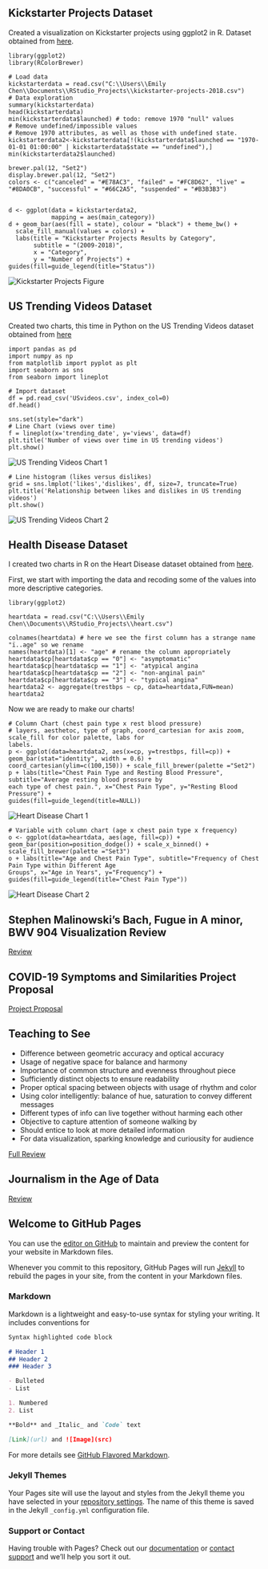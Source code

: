 ## Kickstarter Projects Dataset
Created a visualization on Kickstarter projects using ggplot2 in R. Dataset obtained from [here](https://www.kaggle.com/kemical/kickstarter-projects).

    library(ggplot2)
    library(RColorBrewer)
    
    # Load data
    kickstarterdata = read.csv("C:\\Users\\Emily Chen\\Documents\\RStudio_Projects\\kickstarter-projects-2018.csv")
    # Data exploration
    summary(kickstarterdata)
    head(kickstarterdata)
    min(kickstarterdata$launched) # todo: remove 1970 "null" values
    # Remove undefined/impossible values
    # Remove 1970 attributes, as well as those with undefined state.
    kickstarterdata2<-kickstarterdata[!(kickstarterdata$launched == "1970-01-01 01:00:00" | kickstarterdata$state == "undefined"),]
    min(kickstarterdata2$launched)

    brewer.pal(12, "Set2")
    display.brewer.pal(12, "Set2")
    colors <- c("canceled" = "#E78AC3", "failed" = "#FC8D62", "live" = "#8DA0CB", "successful" = "#66C2A5", "suspended" = "#B3B3B3")


    d <- ggplot(data = kickstarterdata2, 
                mapping = aes(main_category))
    d + geom_bar(aes(fill = state), colour = "black") + theme_bw() + 
      scale_fill_manual(values = colors) + 
      labs(title = "Kickstarter Projects Results by Category",
           subtitle = "(2009-2018)", 
           x = "Category",
           y = "Number of Projects") + guides(fill=guide_legend(title="Status"))
          
![Kickstarter Projects Figure](https://emilc-jpg.github.io/datavisualization/files/kickstarterdata1.png)  





## US Trending Videos Dataset
Created two charts, this time in Python on the US Trending Videos dataset obtained from [here](https://www.kaggle.com/datasnaek/youtube-new?select=USvideos.csv)

    import pandas as pd
    import numpy as np
    from matplotlib import pyplot as plt
    import seaborn as sns
    from seaborn import lineplot
    
    # Import dataset
    df = pd.read_csv('USvideos.csv', index_col=0)
    df.head()

    sns.set(style="dark")
    # Line Chart (views over time)
    f = lineplot(x='trending_date', y='views', data=df)
    plt.title('Number of views over time in US trending videos')
    plt.show()

![US Trending Videos Chart 1](https://emilc-jpg.github.io/datavisualization/files/USvideos1.png)

    # Line histogram (likes versus dislikes)
    grid = sns.lmplot('likes','dislikes', df, size=7, truncate=True)
    plt.title('Relationship between likes and dislikes in US trending videos')
    plt.show()
![US Trending Videos Chart 2](https://emilc-jpg.github.io/datavisualization/files/USvideos2.png)

## Health Disease Dataset
I created two charts in R on the Heart Disease dataset obtained from [here](https://www.kaggle.com/ronitf/heart-disease-uci).

First, we start with importing the data and recoding some of the values into more descriptive categories.

    library(ggplot2)

    heartdata = read.csv("C:\\Users\\Emily Chen\\Documents\\RStudio_Projects\\heart.csv")

    colnames(heartdata) # here we see the first column has a strange name "ï..age" so we rename
    names(heartdata)[1] <- "age" # rename the column appropriately
    heartdata$cp[heartdata$cp == "0"] <- "asymptomatic"
    heartdata$cp[heartdata$cp == "1"] <- "atypical angina
    heartdata$cp[heartdata$cp == "2"] <- "non-anginal pain"
    heartdata$cp[heartdata$cp == "3"] <- "typical angina"
    heartdata2 <- aggregate(trestbps ~ cp, data=heartdata,FUN=mean)
    heartdata2

Now we are ready to make our charts!


    # Column Chart (chest pain type x rest blood pressure)
    # layers, aesthetoc, type of graph, coord_cartesian for axis zoom, scale_fill for color palette, labs for 
    labels.
    p <- ggplot(data=heartdata2, aes(x=cp, y=trestbps, fill=cp)) + geom_bar(stat="identity", width = 0.6) + 
    coord_cartesian(ylim=c(100,150)) + scale_fill_brewer(palette ="Set2")
    p + labs(title="Chest Pain Type and Resting Blood Pressure", subtitle="Average resting blood pressure by 
    each type of chest pain.", x="Chest Pain Type", y="Resting Blood Pressure") + 
    guides(fill=guide_legend(title=NULL))


![Heart Disease Chart 1](https://emilc-jpg.github.io/datavisualization/files/heartdatachart1.png)
 

    # Variable with column chart (age x chest pain type x frequency)
    o <- ggplot(data=heartdata, aes(age, fill=cp)) + geom_bar(position=position_dodge()) + scale_x_binned() + 
    scale_fill_brewer(palette ="Set3") 
    o + labs(title="Age and Chest Pain Type", subtitle="Frequency of Chest Pain Type within Different Age 
    Groups", x="Age in Years", y="Frequency") + guides(fill=guide_legend(title="Chest Pain Type"))

![Heart Disease Chart 2](https://emilc-jpg.github.io/datavisualization/files/heartdatachart2.png)





## Stephen Malinowski’s Bach, Fugue in A minor, BWV 904 Visualization Review

[Review](https://emilc-jpg.github.io/datavisualization/files/stephenmalinowski-review.pdf)


## COVID-19 Symptoms and Similarities Project Proposal
[Project Proposal](https://docs.google.com/presentation/d/1YSx9sqOEBDdrs0fYi7pW-t5AgNWZdpamZwOohceYotI/edit?usp=sharing)



## Teaching to See
- Difference between geometric accuracy and optical accuracy
- Usage of negative space for balance and harmony
- Importance of common structure and evenness throughout piece
- Sufficiently distinct objects to ensure readability 
- Proper optical spacing between objects with usage of rhythm and color
- Using color intelligently: balance of hue, saturation to convey different messages
- Different types of info can live together without harming each other
- Objective to capture attention of someone walking by
- Should entice to look at more detailed information
- For data visualization, sparking knowledge and curiousity for audience 

[Full Review](https://emilc-jpg.github.io/datavisualization/files/teachingtosee-review.pdf)



## Journalism in the Age of Data

[Review](https://emilc-jpg.github.io/datavisualization/files/ageofdata-review.pdf)













## Welcome to GitHub Pages

You can use the [editor on GitHub](https://github.com/emilc-jpg/datavisualization/edit/gh-pages/index.md) to maintain and preview the content for your website in Markdown files.

Whenever you commit to this repository, GitHub Pages will run [Jekyll](https://jekyllrb.com/) to rebuild the pages in your site, from the content in your Markdown files.

### Markdown

Markdown is a lightweight and easy-to-use syntax for styling your writing. It includes conventions for

```markdown
Syntax highlighted code block

# Header 1
## Header 2
### Header 3

- Bulleted
- List

1. Numbered
2. List

**Bold** and _Italic_ and `Code` text

[Link](url) and ![Image](src)
```

For more details see [GitHub Flavored Markdown](https://guides.github.com/features/mastering-markdown/).

### Jekyll Themes

Your Pages site will use the layout and styles from the Jekyll theme you have selected in your [repository settings](https://github.com/emilc-jpg/datavisualization/settings). The name of this theme is saved in the Jekyll `_config.yml` configuration file.

### Support or Contact

Having trouble with Pages? Check out our [documentation](https://docs.github.com/categories/github-pages-basics/) or [contact support](https://github.com/contact) and we’ll help you sort it out.
